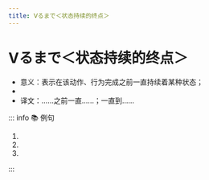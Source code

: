 ```yaml
---
title: Ⅴるまで＜状态持续的终点＞
---
```

  
# Ⅴるまで＜状态持续的终点＞
  
- 意义：表示在该动作、行为完成之前一直持续着某种状态；
- <grammer-content sentence="接续：**Vる(动词原形)** + まで；" />
- 译文：......之前一直......；一直到......
  
::: info :books: 例句
  
1. <grammer-content sentence='[救急車/きゅきゅうしゃ]が**[来る/くる]まで**[一緒/いっしょ]にいてください。' trans='在救护车来之前请和我在一起。' />
2. <grammer-content sentence='[昨日/きのう]の[夜/よる]、[父/ちち]が[帰っ/かっ]て**[来る/くる]まで**ずっと[起き/おき]ていました。' trans='昨天晚上，爸爸回来前我一直都醒着。' />
3. <grammer-content sentence='[先輩/せんぱい]が[帰っ/かえっ]てもいいと**[言う/いう]まで**[帰れ/かえれ]ません。' trans='前辈说可以回去才能回去。' />
  
:::

